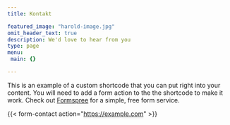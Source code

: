```yaml
---
title: Kontakt

featured_image: "harold-image.jpg"
omit_header_text: true
description: We'd love to hear from you
type: page
menu:
 main: {}

---
```



This is an example of a custom shortcode that you can put right into your content. You will need to add a form action to the the shortcode to make it work. Check out [Formspree](https://formspree.io/) for a simple, free form service.

{{< form-contact action="https://example.com"  >}}
